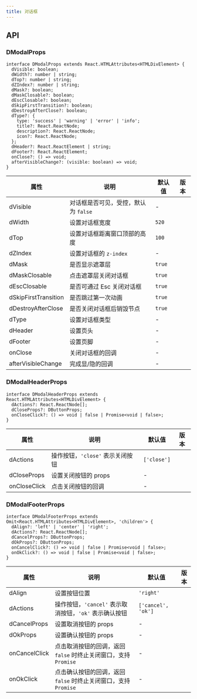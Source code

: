 ```yaml
---
title: 对话框
---
```


## API

### DModalProps

```tsx
interface DModalProps extends React.HTMLAttributes<HTMLDivElement> {
  dVisible: boolean;
  dWidth?: number | string;
  dTop?: number | string;
  dZIndex?: number | string;
  dMask?: boolean;
  dMaskClosable?: boolean;
  dEscClosable?: boolean;
  dSkipFirstTransition?: boolean;
  dDestroyAfterClose?: boolean;
  dType?: {
    type: 'success' | 'warning' | 'error' | 'info';
    title?: React.ReactNode;
    description?: React.ReactNode;
    icon?: React.ReactNode;
  };
  dHeader?: React.ReactElement | string;
  dFooter?: React.ReactElement;
  onClose?: () => void;
  afterVisibleChange?: (visible: boolean) => void;
}
```

<!-- prettier-ignore-start -->
| 属性 | 说明 | 默认值 | 版本 | 
| --- | --- | --- | --- | 
| dVisible | 对话框是否可见，受控，默认为 `false` | - |  |
| dWidth | 设置对话框宽度 | `520` |  |
| dTop | 设置对话框距离窗口顶部的高度 | `100` |  |
| dZIndex | 设置对话框的 `z-index` | - |  |
| dMask | 是否显示遮罩层 | `true` |  |
| dMaskClosable | 点击遮罩层关闭对话框 | `true` |  |
| dEscClosable | 是否可通过 Esc 关闭对话框 | `true` |  |
| dSkipFirstTransition | 是否跳过第一次动画 | `true` |  |
| dDestroyAfterClose | 是否关闭对话框后销毁节点 | `true` |  |
| dType | 设置对话框类型 | - |  |
| dHeader | 设置页头 | - |  |
| dFooter | 设置页脚 | - |  |
| onClose | 关闭对话框的回调 | - |  |
| afterVisibleChange | 完成显/隐的回调 | - |  |
<!-- prettier-ignore-end -->

### DModalHeaderProps

```tsx
interface DModalHeaderProps extends React.HTMLAttributes<HTMLDivElement> {
  dActions?: React.ReactNode[];
  dCloseProps?: DButtonProps;
  onCloseClick?: () => void | false | Promise<void | false>;
}
```

<!-- prettier-ignore-start -->
| 属性 | 说明 | 默认值 | 版本 | 
| --- | --- | --- | --- | 
| dActions | 操作按钮，`'close'` 表示关闭按钮 | `['close']` |  |
| dCloseProps | 设置关闭按钮的 props | - |  |
| onCloseClick | 点击关闭按钮的回调 | - |  |
<!-- prettier-ignore-end -->

### DModalFooterProps

```tsx
interface DModalFooterProps extends Omit<React.HTMLAttributes<HTMLDivElement>, 'children'> {
  dAlign?: 'left' | 'center' | 'right';
  dActions?: React.ReactNode[];
  dCancelProps?: DButtonProps;
  dOkProps?: DButtonProps;
  onCancelClick?: () => void | false | Promise<void | false>;
  onOkClick?: () => void | false | Promise<void | false>;
}
```

<!-- prettier-ignore-start -->
| 属性 | 说明 | 默认值 | 版本 | 
| --- | --- | --- | --- | 
| dAlign | 设置按钮位置 | `'right'` |  |
| dActions | 操作按钮，`'cancel'` 表示取消按钮，`'ok'` 表示确认按钮 | `['cancel', 'ok']` |  |
| dCancelProps | 设置取消按钮的 props | - |  |
| dOkProps | 设置确认按钮的 props | - |  |
| onCancelClick | 点击取消按钮的回调，返回 `false` 时终止关闭窗口，支持 `Promise` | - |  |
| onOkClick | 点击确认按钮的回调，返回 `false` 时终止关闭窗口，支持 `Promise` | - |  |
<!-- prettier-ignore-end -->
